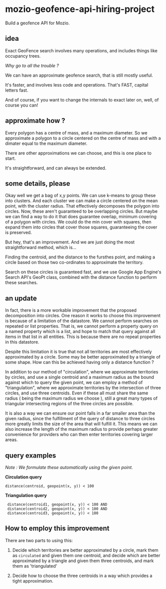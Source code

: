 # mozio-geofence-api-hiring-project

Build a geofence API for Mozio.

## idea

Exact GeoFence search involves many operations, and includes things like occupancy trees. 

*Why go to all the trouble ?*

We can have an approximate geofence search, that is still mostly useful.

It's faster, and involves less code and operations. That's FAST, capital letters fast.

And of course, if you want to change the internals to exact later on, well, of course you can!

## approximate how ?

Every polygon has a centre of mass, and a maximum diameter. So we approximate a polygon to a circle centered on the centre of mass and with a dimater equal to the maximum diameter. 

There are other approximations we can choose, and this is one place to start. 

It's straightforward, and can always be extended.

## some details, please

Okay well we get a bag of x,y points. We can use k-means to group these into clusters. And each cluster we can make a circle centered on the mean point, with the cluster radius. That effectively decomposes the polygon into circles. Now, these aren't guaranteed to be overlapping circles. But maybe we can find a way to do it that does guarantee overlap, minimum covering of a polygon with circles. We could do the min cover with squares, then expand them into circles that cover those squares, guaranteeing the cover is preserved.

But hey, that's an improvement. And we are just doing the most straightforward method, which is...

Finding the centroid, and the distance to the fursthes point, and making a circle based on those two co-ordinates to approximate the territory. 

Search on these circles is guaranteed fast, and we use Google App Engine's Search API's GeoPt class, combined with the distance function to perform these searches. 

## an update

In fact, there is a more workable improvement that the proposed decomposition into circles. One reason it works to choose this improvement is because of a limitation of the datastore. We cannot perform searches on repeated or list properties. That is, we cannot perform a property query on a named property which is a list, and hope to match that query against all items in that list in all entities. This is because there are no repeat properties in this datastore. 

Despite this limitation it is true that not all territories are most effectively approximated by a circle. Some may be better approximated by a triangle of some shape. How can this be achieved having only a distance function ? 

In addition to our method of "circulation", where we approximate territories by circles, and use a single centroid and a maximum radius as the bound against which to query the given point, we can employ a method of "triangulation", where we approximate territories by the intersection of three circles, and  use three centroids. Even if these all must share the same radius  ( being the maximum radius we choose ), still a great many types of triangular intersecting regions of the three circles are possible. 

It is also a way we can ensure our point falls in a far smaller area than the given radius, since the fulfillment of the query of distance to three circles more greatly limits the size of the area that will fulfill it. This means we can also increase the length of the maximum radius to provide perhaps greater convenience for providers who can then enter territories covering larger areas. 

## query examples

*Note : We formulate these automatically using the given point.*

**Circulation query**

`distance(centroid, geopoint(x, y)) < 100`

**Triangulation query**

```
 distance(centroid1, geopoint(x, y)) < 100 AND
 distance(centroid2, geopoint(x, y)) < 100 AND
 distance(centroid3, geopoint(x, y)) < 100
```

## How to employ this improvement

There are two parts to using this:

1. Decide which territories are better approximated by a circle, mark them as `circulated` and given them one centroid, and decide which are better approximated by a triangle and given them three centroids, and mark them as 'triangulated'

2. Decide how to choose the three centroids in a way which provides a tight approximation.


